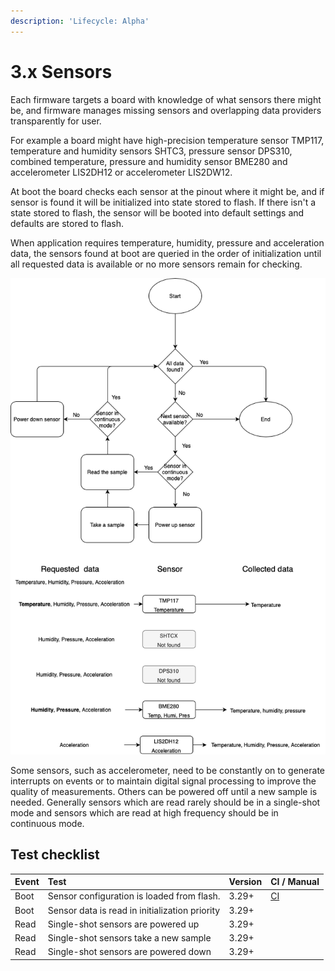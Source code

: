 ```yaml
---
description: 'Lifecycle: Alpha'
---
```


# 3.x Sensors

Each firmware targets a board with knowledge of what sensors there might be, and firmware manages missing sensors and overlapping data providers transparently for user. 

For example a board might have high-precision temperature sensor TMP117, temperature and humidity sensors SHTC3, pressure sensor DPS310, combined temperature, pressure and humidity sensor BME280 and accelerometer LIS2DH12 or accelerometer LIS2DW12. 

At boot the board checks each sensor at the pinout where it might be, and if sensor is found it will be initialized into state stored to flash. If there isn't a state stored to flash, the sensor will be booted into default settings and defaults are stored to flash. 

When application requires temperature, humidity, pressure and acceleration data, the sensors found at boot are queried in the order of initialization until all requested data is available or no more sensors remain for checking.

![Sensor data flow](../.gitbook/assets/sensor_data_flow.png)

Some sensors, such as accelerometer, need to be constantly on to generate interrupts on events or to maintain digital signal processing to improve the quality of measurements. Others can be powered off until a new sample is needed. Generally sensors which are read rarely should be in a single-shot mode and sensors which are read at high frequency should be in continuous mode. 

## Test checklist

| Event | Test | Version | CI / Manual |
| :--- | :--- | :--- | :--- |
| Boot | Sensor configuration is loaded from flash. | 3.29+ | [CI](https://github.com/ruuvi/ruuvi.firmware.c/blob/9d8a7a862be9ad6ac6ab3676c55f873f6ba2d0a7/test/test_app_sensor.c#L63) |
| Boot | Sensor data is read in initialization priority | 3.29+ |  |
| Read | Single-shot sensors are powered up | 3.29+ |  |
| Read | Single-shot sensors take a new sample | 3.29+ |  |
| Read | Single-shot sensors are powered down | 3.29+ |  |

